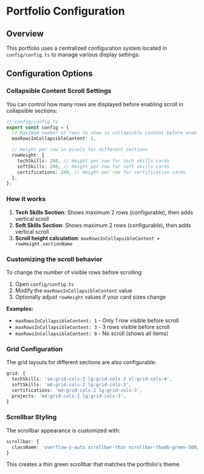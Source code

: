 # Portfolio Configuration

## Overview

This portfolio uses a centralized configuration system located in `config/config.ts` to manage various display settings.

## Configuration Options

### Collapsible Content Scroll Settings

You can control how many rows are displayed before enabling scroll in collapsible sections:

```typescript
// config/config.ts
export const config = {
  // Maximum number of rows to show in collapsible content before enabling scroll
  maxRowsInCollapsibleContent: 2,

  // Height per row in pixels for different sections
  rowHeight: {
    techSkills: 280, // Height per row for tech skills cards
    softSkills: 200, // Height per row for soft skills cards
    certifications: 240, // Height per row for certification cards
  },
};
```

### How it works

1. **Tech Skills Section**: Shows maximum 2 rows (configurable), then adds vertical scroll
2. **Soft Skills Section**: Shows maximum 2 rows (configurable), then adds vertical scroll
3. **Scroll height calculation**: `maxRowsInCollapsibleContent × rowHeight.sectionName`

### Customizing the scroll behavior

To change the number of visible rows before scrolling:

1. Open `config/config.ts`
2. Modify the `maxRowsInCollapsibleContent` value
3. Optionally adjust `rowHeight` values if your card sizes change

**Examples:**

- `maxRowsInCollapsibleContent: 1` - Only 1 row visible before scroll
- `maxRowsInCollapsibleContent: 3` - 3 rows visible before scroll
- `maxRowsInCollapsibleContent: 0` - No scroll (shows all items)

### Grid Configuration

The grid layouts for different sections are also configurable:

```typescript
grid: {
  techSkills: 'sm:grid-cols-2 lg:grid-cols-3 xl:grid-cols-4',
  softSkills: 'md:grid-cols-2 lg:grid-cols-3',
  certifications: 'md:grid-cols-2 lg:grid-cols-3',
  projects: 'md:grid-cols-2 lg:grid-cols-3',
}
```

### Scrollbar Styling

The scrollbar appearance is customized with:

```typescript
scrollbar: {
  className: 'overflow-y-auto scrollbar-thin scrollbar-thumb-green-500/50 scrollbar-track-transparent';
}
```

This creates a thin green scrollbar that matches the portfolio's theme.
